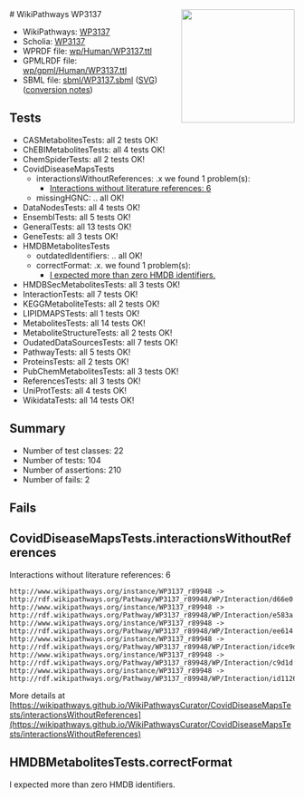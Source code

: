 <img style="float: right; width: 200px" src="../logo.png" />
# WikiPathways WP3137

* WikiPathways: [WP3137](https://identifiers.org/wikipathways:WP3137)
* Scholia: [WP3137](https://scholia.toolforge.org/wikipathways/WP3137)
* WPRDF file: [wp/Human/WP3137.ttl](../wp/Human/WP3137.ttl)
* GPMLRDF file: [wp/gpml/Human/WP3137.ttl](../wp/gpml/Human/WP3137.ttl)
* SBML file: [sbml/WP3137.sbml](../sbml/WP3137.sbml) ([SVG](../sbml/WP3137.svg)) ([conversion notes](../sbml/WP3137.txt))

## Tests
* CASMetabolitesTests: all 2 tests OK!
* ChEBIMetabolitesTests: all 4 tests OK!
* ChemSpiderTests: all 2 tests OK!
* CovidDiseaseMapsTests
    * interactionsWithoutReferences: .x we found 1 problem(s):
        * [Interactions without literature references: 6](#2e295934)
    * missingHGNC: .. all OK!
* DataNodesTests: all 4 tests OK!
* EnsemblTests: all 5 tests OK!
* GeneralTests: all 13 tests OK!
* GeneTests: all 3 tests OK!
* HMDBMetabolitesTests
    * outdatedIdentifiers: .. all OK!
    * correctFormat: .x. we found 1 problem(s):
        * [I expected more than zero HMDB identifiers.](#ad154c1e)
* HMDBSecMetabolitesTests: all 3 tests OK!
* InteractionTests: all 7 tests OK!
* KEGGMetaboliteTests: all 2 tests OK!
* LIPIDMAPSTests: all 1 tests OK!
* MetabolitesTests: all 14 tests OK!
* MetaboliteStructureTests: all 2 tests OK!
* OudatedDataSourcesTests: all 7 tests OK!
* PathwayTests: all 5 tests OK!
* ProteinsTests: all 2 tests OK!
* PubChemMetabolitesTests: all 3 tests OK!
* ReferencesTests: all 3 tests OK!
* UniProtTests: all 4 tests OK!
* WikidataTests: all 14 tests OK!


## Summary

* Number of test classes: 22
* Number of tests: 104
* Number of assertions: 210
* Number of fails: 2

## Fails

<a name="2e295934" />

## CovidDiseaseMapsTests.interactionsWithoutReferences

Interactions without literature references: 6
```
http://www.wikipathways.org/instance/WP3137_r89948 -> http://rdf.wikipathways.org/Pathway/WP3137_r89948/WP/Interaction/d66e0
http://www.wikipathways.org/instance/WP3137_r89948 -> http://rdf.wikipathways.org/Pathway/WP3137_r89948/WP/Interaction/e583a
http://www.wikipathways.org/instance/WP3137_r89948 -> http://rdf.wikipathways.org/Pathway/WP3137_r89948/WP/Interaction/ee614
http://www.wikipathways.org/instance/WP3137_r89948 -> http://rdf.wikipathways.org/Pathway/WP3137_r89948/WP/Interaction/idce9ddaea
http://www.wikipathways.org/instance/WP3137_r89948 -> http://rdf.wikipathways.org/Pathway/WP3137_r89948/WP/Interaction/c9d1d
http://www.wikipathways.org/instance/WP3137_r89948 -> http://rdf.wikipathways.org/Pathway/WP3137_r89948/WP/Interaction/id1126806b
```

More details at [https://wikipathways.github.io/WikiPathwaysCurator/CovidDiseaseMapsTests/interactionsWithoutReferences](https://wikipathways.github.io/WikiPathwaysCurator/CovidDiseaseMapsTests/interactionsWithoutReferences)

<a name="ad154c1e" />

## HMDBMetabolitesTests.correctFormat

I expected more than zero HMDB identifiers.
